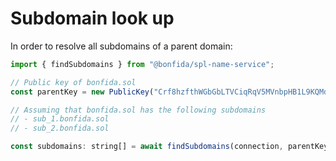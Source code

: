 # Subdomain look up

In order to resolve all subdomains of a parent domain:

```js
import { findSubdomains } from "@bonfida/spl-name-service";

// Public key of bonfida.sol
const parentKey = new PublicKey("Crf8hzfthWGbGbLTVCiqRqV5MVnbpHB1L9KQMd6gsinb");

// Assuming that bonfida.sol has the following subdomains
// - sub_1.bonfida.sol
// - sub_2.bonfida.sol

const subdomains: string[] = await findSubdomains(connection, parentKey); // [sub_1, sub_2]
```
